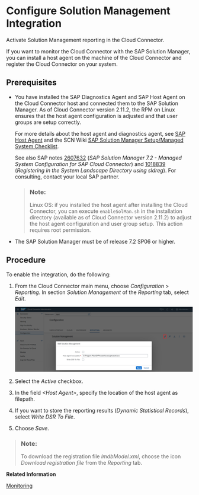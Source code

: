 <!-- loio3a058a25a0f0487eb5b8d2d0df8e9426 -->

# Configure Solution Management Integration

Activate Solution Management reporting in the Cloud Connector.

If you want to monitor the Cloud Connector with the SAP Solution Manager, you can install a host agent on the machine of the Cloud Connector and register the Cloud Connector on your system.



<a name="loio3a058a25a0f0487eb5b8d2d0df8e9426__section_mgq_br3_vcb"/>

## Prerequisites

-   You have installed the SAP Diagnostics Agent and SAP Host Agent on the Cloud Connector host and connected them to the SAP Solution Manager. As of Cloud Connector version 2.11.2, the RPM on Linux ensures that the host agent configuration is adjusted and that user groups are setup correctly.

    For more details about the host agent and diagnostics agent, see [SAP Host Agent](https://help.sap.com/viewer/3ce0859db2164fe19541dda577d29020/7.52.0/en-US) and the SCN Wiki [SAP Solution Manager Setup/Managed System Checklist](https://wiki.scn.sap.com/wiki/display/SMSETUP/Managed+System+Checklist).

    See also SAP notes [2607632](https://me.sap.com/notes/2607632) \(*SAP Solution Manager 7.2 - Managed System Configuration for SAP Cloud Connector*\) and [1018839](https://me.sap.com/notes/1018839) \(*Registering in the System Landscape Directory using sldreg*\). For consulting, contact your local SAP partner.

    > ### Note:  
    > Linux OS: if you installed the host agent after installing the Cloud Connector, you can execute `enableSolMan.sh` in the installation directory \(available as of Cloud Connector version 2.11.2\) to adjust the host agent configuration and user group setup. This action requires root permission.

-   The SAP Solution Manager must be of release 7.2 SP06 or higher.



<a name="loio3a058a25a0f0487eb5b8d2d0df8e9426__section_tp1_cr3_vcb"/>

## Procedure

To enable the integration, do the following:

1.  From the Cloud Connector main menu, choose *Configuration* \> *Reporting*. In section *Solution Management* of the *Reporting* tab, select *Edit*.

    ![](images/SCC_Solution_Management_Integration_1090d9a.png)

2.  Select the *Active* checkbox.
3.  In the field *<Host Agent\>*, specify the location of the host agent as filepath.
4.  If you want to store the reporting results \(*Dynamic Statistical Records*\), select *Write DSR To File*.
5.  Choose *Save*.

> ### Note:  
> To download the registration file *lmdbModel.xml*, choose the icon *Download registration file* from the *Reporting* tab.

**Related Information**  


[Monitoring](monitoring-6d9c937.md "Learn how to monitor the Cloud Connector from the SAP BTP cockpit and from the Cloud Connector administration UI.")

